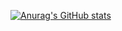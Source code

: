 [![Anurag's GitHub stats](https://github-readme-stats.vercel.app/api?username=lurudong&show_icons=true&theme=jolly&include_all_commits=true)](https://github.com/anuraghazra/github-readme-stats)

